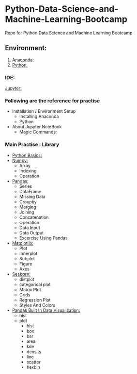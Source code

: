 # Python-Data-Science-and-Machine-Learning-Bootcamp
Repo for Python Data Science and Machine Learning Bootcamp

## Environment:

1) [Anaconda:](https://www.anaconda.com/distribution/)
2) [Python:](https://www.python.org/downloads/)

### IDE:
[Jupyter:](https://jupyter.org/)

### Following are the reference for practise

* Installation / Environment Setup
    - Installing Anaconda
    - Python
* About Jupyter NoteBook
  - [Magic Commands:](https://ipython.readthedocs.io/en/stable/interactive/magics.html)

### Main Practise : Library
* [Python Basics:](https://github.com/VinayagamD/python_training)
* [Numpy:](http://www.numpy.org/)
   - Array
   - Indexing
   - Operation
* [Pandas:](https://pandas.pydata.org/)
  - Series
  - DataFrame
  - Missing Data
  - Groupby
  - Merging
  - Joining
  - Concatenation
  - Operation
  - Data Input
  - Data Output
  - Excercise Using Pandas
* [Matplotlib:](https://matplotlib.org/)
    - Plot
    - Innerplot
    - Subplot
    - Figure
    - Axes
* [Seaborn:](https://seaborn.pydata.org/)
    - distplot
    - categorical plot
    - Matrix Plot
    - Grids
    - Regression Plot
    - Styles And Colors
* [Pandas Built In Data Visualization:](https://pandas.pydata.org/pandas-docs/stable/user_guide/visualization.html) <br>
    - hist
    - plot
      - hist
      - box
      - bar
      - area
      - kde
      - density
      - line
      - scatter
      - hexbin
